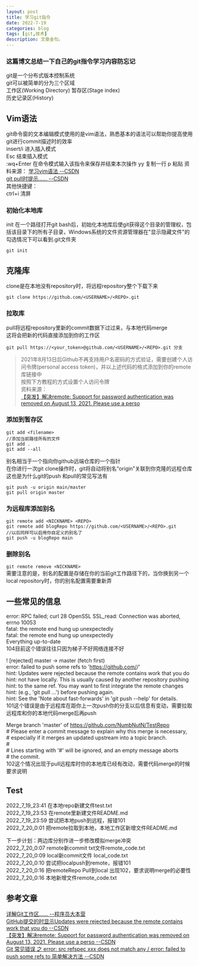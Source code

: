 ```yaml
---
layout: post
title: 学习git指令
date: 2022-7-19
categories: blog
tags: [git,技术]
description: 文章金句。
---
```


### 这篇博文总结一下自己的git指令学习内容防忘记

git是一个分布式版本控制系统   
git可以被简单的分为三个区域  
工作区(Working Directory)
暂存区(Stage index)  
历史记录区(History)


## Vim语法
git命令窗的文本编辑模式使用的是vim语法，熟悉基本的语法可以帮助你提高使用git进行commit描述时的效率  
insert/i 进入插入模式  
Esc 结束插入模式  
:wq+Enter 在命令模式输入该指令来保存并结束本次操作 
yy 复制一行
p 粘贴 
资料来源：
[学习vim语法 --CSDN](https://blog.csdn.net/qq_27127385/article/details/103627332)  
[git pull时提示…… --CSDN](https://blog.csdn.net/qq_29590623/article/details/87614505)  
其他快捷键：  
ctrl+i 清屏  

### 初始化本地库
init 在一个路径打开git bash后，初始化本地库后使git获得这个目录的管理权，包括该目录下的所有子目录，Windows系统的文件资源管理器在"显示隐藏文件"的勾选情况下可以看到.git文件夹

```
git init
```

## 克隆库
clone是在本地没有repository时，将远程repository整个下载下来
```
git clone https://github.com/<USERNAME>/<REPO>.git
```

### 拉取库
pull将远程repository里新的commit数据下过过来，与本地代码merge  
这将会把新的代码直接添加到你的工作区
```
git pull https://<your_token>@github.com/<USERNAME>/<REPO>.git 分支
```
>2021年8月13日后Github不再支持用户名密码的方式验证，需要创建个人访问令牌(personal access token)，并以上述代码的格式添加到你的remote库链接中  
按照下方教程的方式设置个人访问令牌  
资料来源：  
[【突发】解决remote: Support for password authentication was removed on August 13, 2021. Please use a perso](https://helloai.blog.csdn.net/article/details/119696726?spm=1001.2014.3001.5506)  

### 添加到暂存区 
```
git add <filename>
//添加当前路径所有的文件
git add .
git add --all
```


别名相当于一个指向你github远端仓库的一个指针  
在你进行一次git clone操作时，git将自动将别名“origin”关联到你克隆的远程仓库  
这也是为什么git的push 和pull的常见写法有  
```
git push -u origin main/master  
git pull origin master
```

### 为远程库添加别名
```
git remote add <NICKNAME> <REPO>
git remote add blogRepo https://github.com/<USERNAME>/<REPO>.git 
//以后同样可以启用你自定义的别名了
git push -u blogRepo main
```  

### 删除别名
`git remote remove <NICKNAME>`  
需要注意的是，别名的配置是存储在你的当前git工作路径下的，当你换到另一个local repository时，你的别名配置需要重新弄

## 一些常见的信息

error: RPC failed; curl 28 OpenSSL SSL_read: Connection was aborted, errno 10053  
fatal: the remote end hung up unexpectedly  
fatal: the remote end hung up unexpectedly  
Everything up-to-date  
104目前这个错误往往只因为梯子不好网络连接不好  


 ! [rejected]        master -> master (fetch first)  
error: failed to push some refs to 'https://github.com/<USERNAME>/<REPO>'  
hint: Updates were rejected because the remote contains work that you do  
hint: not have locally. This is usually caused by another repository pushing  
hint: to the same ref. You may want to first integrate the remote changes  
hint: (e.g., 'git pull ...') before pushing again.  
hint: See the 'Note about fast-forwards' in 'git push --help' for details.  
101这个错误是由于远程库在距你上一次push你的分支以后信息有变动，需要拉取远程库和你的本地代码merge后再push


Merge branch 'master' of https://github.com/NumbNutN/TestRepo  
\# Please enter a commit message to explain why this merge is necessary,  
\# especially if it merges an updated upstream into a topic branch.  
\#  
\# Lines starting with '#' will be ignored, and an empty message aborts  
\# the commit.  
102这个情况出现于pull远程库时你的本地库已经有改动，需要代码merge的时候要求说明


## Test

2022_7_19_23:41 在本地repo新建文件test.txt  
2022_7_19_23:53 在remote里新建文件README.md  
2022_7_19_23:59 尝试把本地push到远程，报错101  
2022_7_20_0:01 把remote拉取到本地，本地工作区新增文件README.md  

下一步计划：两边库分别作进一步修改模拟merge冲突  
2022_7_20_0:07 remote新commit txt文件remote_code.txt  
2022_7_20_0:09 local新commit文件 local_code.txt  
2022_7_20_0:10 尝试把localpush到remote，报错101  
2022_7_20_0:16 把remoteRepo Pull到local 出现102，要求说明merge的必要性  
2022_7_20_0:16 本地新增文件remote_code.txt  

## 参考文章
[详解Git工作区…… --程序员大本营](https://www.pianshen.com/article/377153309/)  
[GitHub提交的时显示Updates were rejected because the remote contains work that you do --CSDN](https://blog.csdn.net/u012308586/article/details/104905828?utm_medium=distribute.pc_relevant.none-task-blog-2~default~baidujs_title~default-0-104905828-blog-112171133.pc_relevant_sortByStrongTime&spm=1001.2101.3001.4242.1&utm_relevant_index=3)  
[【突发】解决remote: Support for password authentication was removed on August 13, 2021. Please use a perso --CSDN](https://helloai.blog.csdn.net/article/details/119696726?spm=1001.2014.3001.5506)  
[Git 常见错误 之 error: src refspec xxx does not match any / error: failed to push some refs to 简单解决方法 --CSDN](https://blog.csdn.net/u014361280/article/details/109703556)  















